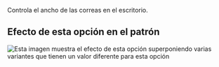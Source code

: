 Controla el ancho de las correas en el escritorio.

## Efecto de esta opción en el patrón

![Esta imagen muestra el efecto de esta opción superponiendo varias variantes que tienen un valor diferente para esta opción](albert\_strapwidth\_sample.svg "Efecto de esta opción en el patrón")
